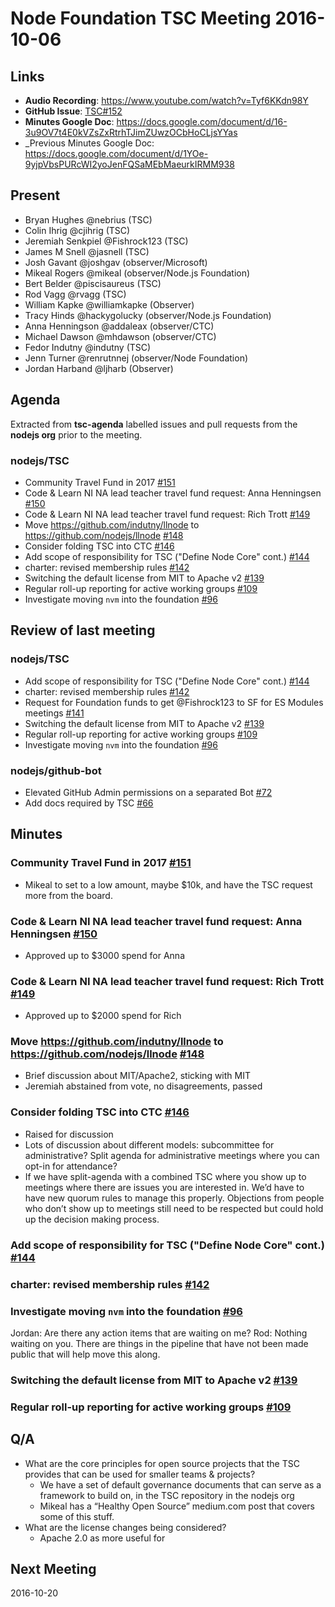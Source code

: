 # Node Foundation TSC Meeting 2016-10-06

## Links

* **Audio Recording**: https://www.youtube.com/watch?v=Tyf6KKdn98Y
* **GitHub Issue**: [TSC#152](https://github.com/nodejs/TSC/issues/152)
* **Minutes Google Doc**: <https://docs.google.com/document/d/16-3u9OV7t4E0kVZsZxRtrhTJimZUwzOCbHoCLjsYYas>
* _Previous Minutes Google Doc: <https://docs.google.com/document/d/1YOe-9yjpVbsPURcWI2yoJenFQSaMEbMaeurkIRMM938>

## Present

* Bryan Hughes @nebrius (TSC)
* Colin Ihrig @cjihrig (TSC)
* Jeremiah Senkpiel @Fishrock123 (TSC)
* James M Snell @jasnell (TSC)
* Josh Gavant @joshgav (observer/Microsoft)
* Mikeal Rogers @mikeal (observer/Node.js Foundation)
* Bert Belder @piscisaureus (TSC)
* Rod Vagg @rvagg (TSC)
* William Kapke @williamkapke (Observer)
* Tracy Hinds @hackygolucky (observer/Node.js Foundation)
* Anna Henningson @addaleax (observer/CTC)
* Michael Dawson @mhdawson (observer/CTC)
* Fedor Indutny @indutny (TSC)
* Jenn Turner @renrutnnej (observer/Node Foundation)
* Jordan Harband @ljharb (Observer)

## Agenda

Extracted from **tsc-agenda** labelled issues and pull requests from the **nodejs org** prior to the meeting.

### nodejs/TSC

* Community Travel Fund in 2017 [#151](https://github.com/nodejs/TSC/issues/151)
* Code & Learn NI NA lead teacher travel fund request: Anna Henningsen [#150](https://github.com/nodejs/TSC/issues/150)
* Code & Learn NI NA lead teacher travel fund request: Rich Trott [#149](https://github.com/nodejs/TSC/issues/149)
* Move https://github.com/indutny/llnode to https://github.com/nodejs/llnode [#148](https://github.com/nodejs/TSC/issues/148)
* Consider folding TSC into CTC [#146](https://github.com/nodejs/TSC/issues/146)
* Add scope of responsibility for TSC ("Define Node Core" cont.) [#144](https://github.com/nodejs/TSC/pull/144)
* charter: revised membership rules [#142](https://github.com/nodejs/TSC/pull/142)
* Switching the default license from MIT to Apache v2 [#139](https://github.com/nodejs/TSC/issues/139)
* Regular roll-up reporting for active working groups [#109](https://github.com/nodejs/TSC/issues/109)
* Investigate moving `nvm` into the foundation [#96](https://github.com/nodejs/TSC/issues/96)

## Review of last meeting

### nodejs/TSC

* Add scope of responsibility for TSC ("Define Node Core" cont.) [#144](https://github.com/nodejs/TSC/pull/144)
* charter: revised membership rules [#142](https://github.com/nodejs/TSC/pull/142)
* Request for Foundation funds to get @Fishrock123 to SF for ES Modules meetings [#141](https://github.com/nodejs/TSC/issues/141)
* Switching the default license from MIT to Apache v2 [#139](https://github.com/nodejs/TSC/issues/139)
* Regular roll-up reporting for active working groups [#109](https://github.com/nodejs/TSC/issues/109)
* Investigate moving `nvm` into the foundation [#96](https://github.com/nodejs/TSC/issues/96)

### nodejs/github-bot

* Elevated GitHub Admin permissions on a separated Bot [#72](https://github.com/nodejs/github-bot/issues/72)
* Add docs required by TSC [#66](https://github.com/nodejs/github-bot/pull/66)

## Minutes

### Community Travel Fund in 2017 [#151](https://github.com/nodejs/TSC/issues/151)

* Mikeal to set to a low amount, maybe $10k, and have the TSC request more from the board.

### Code & Learn NI NA lead teacher travel fund request: Anna Henningsen [#150](https://github.com/nodejs/TSC/issues/150)

* Approved up to $3000 spend for Anna
### Code & Learn NI NA lead teacher travel fund request: Rich Trott [#149](https://github.com/nodejs/TSC/issues/149)

* Approved up to $2000 spend for Rich

### Move https://github.com/indutny/llnode to https://github.com/nodejs/llnode [#148](https://github.com/nodejs/TSC/issues/148)

* Brief discussion about MIT/Apache2, sticking with MIT
* Jeremiah abstained from vote, no disagreements, passed

### Consider folding TSC into CTC [#146](https://github.com/nodejs/TSC/issues/146)

* Raised for discussion
* Lots of discussion about different models: subcommittee for administrative? Split agenda for administrative meetings where you can opt-in for attendance?
* If we have split-agenda with a combined TSC where you show up to meetings where there are issues you are interested in. We’d have to have new quorum rules to manage this properly. Objections from people who don’t show up to meetings still need to be respected but could hold up the decision making process.

### Add scope of responsibility for TSC ("Define Node Core" cont.) [#144](https://github.com/nodejs/TSC/pull/144)

### charter: revised membership rules [#142](https://github.com/nodejs/TSC/pull/142)

### Investigate moving `nvm` into the foundation [#96](https://github.com/nodejs/TSC/issues/96)

Jordan: Are there any action items that are waiting on me?
Rod: Nothing waiting on you. There are things in the pipeline that have not been made public that will help move this along.

### Switching the default license from MIT to Apache v2 [#139](https://github.com/nodejs/TSC/issues/139)

### Regular roll-up reporting for active working groups [#109](https://github.com/nodejs/TSC/issues/109)

## Q/A

* What are the core principles for open source projects that the TSC provides that can be used for smaller teams & projects?
  - We have a set of default governance documents that can serve as a framework to build on, in the TSC repository in the nodejs org
  - Mikeal has a “Healthy Open Source” medium.com post that covers some of this stuff.
* What are the license changes being considered?
  - Apache 2.0 as more useful for

## Next Meeting

2016-10-20
